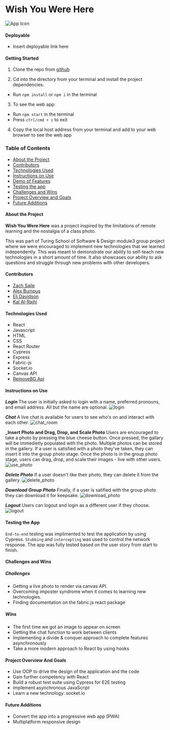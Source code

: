 # Wish You Were Here
![App Icon](https://user-images.githubusercontent.com/82775910/172031537-1dbab416-40d6-425c-b951-b4124215982f.png)

#### Deployable
- Insert deployable link here

#### Getting Started
1. Clone the repo from [github](https://github.com/elleshadow/wish-you-were-here-client/tree/main/client)

2. Cd into the directory from your terminal and install the project dependencies:
- Run `npm install` or `npm i` in the terminal

3. To see the web app:
- Run `npm start` in the terminal
- Press `ctrl/cmd + c` to exit

4. Copy the local host address from your terminal and add to your web browser to see the web app

### Table of Contents
- [About the Project](#about-the-project)
- [Contributors](#contributors)
- [Technologies Used](#technologies-used)
- [Instructions on Use](#instructions-on-use)
- [Demo of Features](#demo-of-features)
- [Testing the app](#testing-the-app)
- [Challenges and Wins](#challenges-and-wins)
- [Project Overview and Goals](#project-overview-and-goals)
- [Future Additions](#future-additions)

#### About the Project
**Wish You Were Here** was a project inspired by the limitations of remote learning and the nostalgia of a class photo.

This was part of Turing School of Software & Design module3 group project where we were encouraged to implement new technologies that we learned independently. This was meant to demonstrate our ability to self-teach new technologies in a short amount of time. It also showcases our ability to ask questions and struggle through new problems with other developers.

#### Contributors
 - [Zach Saile](https://github.com/zwsaile)
 - [Alex Bumpus](https://github.com/Abumpus1)
 - [Eli Davidson](https://github.com/elleshadow)
 - [Kal Al-Rajhi](https://github.com/kal-aalrajhi)

#### Technologies Used
- React
- Javascript
- HTML
- CSS
- React Router
- Cypress 
- Express
- Fabric-js
- Socket.io
- Canvas API
- [RemoveBG Api](https://www.remove.bg/)

#### Instructions on Use
**_Login_**
The user is initially asked to login with a name, preferred pronouns, and email address. All but the name are optional.
![login](https://user-images.githubusercontent.com/97044701/172260425-8e98fb4f-c112-49d0-b3f4-fefb523fe7d3.gif)

**_Chat_**
A live chat is available for users to see who's on and interact with each other.
![chat_room](https://user-images.githubusercontent.com/97044701/172260441-f82f8a85-35e7-41d2-a3fa-92c324350a91.gif)

**_Insert Photo and Drag, Drop, and Scale Photo**
Users are encouraged to take a photo by pressing the blue cheese button. Once pressed, the gallary will be immedietly populated with the photo. Multiple photos can be stored in the gallery. If a user is satisfied with a photo they've taken, they can insert it into the group photo stage. Once the photo is in the group photo stage, users can drag, drop, and scale their images - live with other users.
![use_photo](https://user-images.githubusercontent.com/97044701/172260919-1196e24b-2531-4296-957f-8bb6b6f0e858.gif)

**_Delete Photo_**
If a user doesn't like their photo, they can delete it from the gallery.
![delete_photo](https://user-images.githubusercontent.com/97044701/172260766-1c62ea9c-f84e-4f71-8155-7990ae0d8103.gif)

**_Download Group Photo_**
Finally, if a user is satified with the group photo they can download it for keepsake.
![download_photo](https://user-images.githubusercontent.com/97044701/172261320-6d927ec4-1b3e-4777-aab8-ec122513d08d.gif)

**_Logout_**
Users can logout and login as a different user if they choose.
![logout](https://user-images.githubusercontent.com/97044701/172260569-482bb5fb-c5c1-49b9-938e-007822660bef.gif)


#### Testing the App
`End-to-end` testing was implimented to test the application by using Cypress. `Stubbing` and `intercepting` was used to control the network response. The app was fully tested based on the user story from start to finish. 

#### Challenges and Wins

##### Challenges
- Getting a live photo to render via canvas API.
- Overcoming imposter syndrome when it comes to learning new technologies.
- Finding documentation on the fabric.js react package

##### Wins
- The first time we got an image to appear on screen
- Getting the chat function to work between clients
- Implementing a divide & conquer approach to complete features asynchronously
- Take a more modern approach to React by using hooks

#### Project Overview And Goals
- Use OOP to drive the design of the application and the code
- Gain further competency with React 
- Build a robust test suite using Cypress for E2E testing
- Implement asynchronous JavaScript
- Learn a new technology: socket.io

#### Future Additions
- Convert the app into a progressive web app (PWA)
- Multiplatform responsive design
